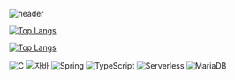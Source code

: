 ![header](https://capsule-render.vercel.app/api?type=wave&color=auto&height=300&section=header&text=문지혜%20깃허브&fontSize=90)


[![Top Langs](https://github-readme-stats.vercel.app/api/top-langs/?username=moong-22)](https://github.com/moong-22/github-readme-stats)

[![Top Langs](https://github-readme-stats.vercel.app/api/top-langs/?username=moong-22&layout=compact)](https://github.com/moong-22/github-readme-stats)


![C](https://img.shields.io/badge/-C-123456?style=flat-square&logo=C&logoColor=black)
![자바](https://img.shields.io/badge/-자바-007396?style=flat&logo=Java&logoColor=ffffff)
![Spring](https://img.shields.io/badge/-Spring-6DB33F?style=for-the-badge&logo=Spring&logoColor=white)
![TypeScript](https://img.shields.io/badge/-TypeScript-3178C6?style=flat-square&logo=TypeScript&logoColor=white)
![Serverless](https://img.shields.io/badge/-Serverless-FD5750?style=flat-square&logo=Serverless&logoColor=magenta)
![MariaDB](https://img.shields.io/badge/-MariaDB-1F305F?style=flat-square&logo=mariadb&logoColor=white)
